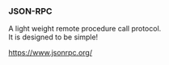 ### JSON-RPC
  
A light weight remote procedure call protocol.  
It is designed to be simple!  
  
https://www.jsonrpc.org/  

